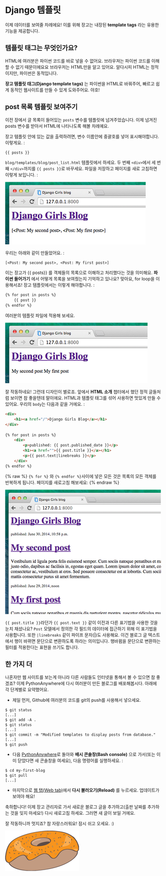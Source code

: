 # Django 템플릿

이제 데이터를 보여줄 차례에요! 이를 위해 장고는 내장된 __template tags__ 라는 유용한 기능을 제공합니다.

## 템플릿 태그는 무엇인가요?

HTML에 여러분은 파이썬 코드를 바로 넣을 수 없어요. 브라우져는 파이썬 코드를 이해할 수 없기 때문이에요요 브라우저는 HTML만을 알고 있어요. 알다시피 HTML는 정적이지만, 파이썬은 동적입니다.

__장고 템플릿 태그(Django template tags)__ 는 파이썬을 HTML로 바꿔주어, 빠르고 쉽게 동적인 웹사이트를 만들 수 있게 도와주어요. 야호!

## post 목록 템플릿 보여주기

이전 장에서 글 목록이 들어있는 `posts` 변수를 템플릿에 넘겨주었습니다. 이제 넘겨진 posts 변수를 받아서 HTML에 나타나도록 해볼 차례예요.

장고 템플릿 안에 있는 값을 출력하려면, 변수 이름안에 중괄호를 넣어 표시해야합니다. 이렇게요. :

```html
{{ posts }}
```

`blog/templates/blog/post_list.html` 템플릿에서 하세요. 두 번째 `<div>`에서 세 번째 `</div>`까지를 `{{ posts }}`로 바꾸세요. 파일을 저장하고 페이지를 새로 고침하면 이렇게 보입니다. :

![그림 13.1][1]

 [1]: images/step1.png

우리는 아래와 같이 만들었어요. :

    [<Post: My second post>, <Post: My first post>]


이는 장고가 {{ posts}} 를 객체들의 목록으로 이해하고 처리했다는 것을 의미해요. **파이썬 들어가기** 에서 어떻게 목록을 보여줬는지 기억하고 있나요? 맞아요, for loop을 이용해서죠! 장고 템플릿에서는 이렇게 해야합니다. :

```html
{% for post in posts %}
    {{ post }}
{% endfor %}
```

여러분의 템플릿 파일에 적용해 보세요.

![그림 13.2][2]

 [2]: images/step2.png

잘 작동하네요! 그런데 디자인이 별로죠. 앞에서 __HTML 소개__ 챕터에서 했던 정적 글들처럼 보이면 참 좋을텐데 말이에요. HTML과 템플릿 태그를 섞어 사용하면 멋있게 만들 수 있어요. 우리의 `body`는 다음과 같을 거에요. :

```html
<div>
    <h1><a href="/">Django Girls Blog</a></h1>
</div>

{% for post in posts %}
    <div>
        <p>published: {{ post.published_date }}</p>
        <h1><a href="">{{ post.title }}</a></h1>
        <p>{{ post.text|linebreaks }}</p>
    </div>
{% endfor %}
```

{% raw %} `{% for %}` 와 `{% endfor %}`사이에 넣은 모든 것은 목록의 모든 객체를 반복하게 됩니다. 페이지를 새로고침 해보세요: {% endraw %}

![그림 13.3][3]

 [3]: images/step3.png

`{{ post.title }}`라던가 `{{ post.text }}` 같이 이전과 다른 표기법을 사용한 것을 눈치 채셨나요? `Post` 모델에서 정의한 각 필드의 데이터에 접근하기 위해 이 표기법을 사용합니다. 또한 `|linebreaks` 같이 파이프 문자(|)도 사용해요. 이건 블로그 글 텍스트에서 행이 바뀌면 문단으로 변환하도록 하라는 의미입니다. 행바뀜을 문단으로 변환하는 필터를 적용한다는 표현을 쓰기도 합니다.

## 한 가지 더

나혼자만 웹 사이트를 보는게 아니라 다른 사람들도 인터넷을 통해서 볼 수 있으면 참 좋겠죠? 이제 PythonAnywhere에 다시 여러분이 만든 블로그를 배포해봅시다. 아래에 각 단계별로 요약했어요.

* 제일 먼저, Github에 여러분의 코드를 git의 push를 사용해서 넣으세요.

```
$ git status
[...]
$ git add -A .
$ git status
[...]
$ git commit -m "Modified templates to display posts from database."
[...]
$ git push
```

* 다음 [PythonAnywhere][4]로 돌아와 **배시 콘솔창(Bash console)** 으로 가서(또는 이미 닫았다면 새 콘솔창을 여세요), 다음 명령어를 실행하세요. :

 [4]: https://www.pythonanywhere.com/consoles/

 ```
 $ cd my-first-blog
 $ git pull
 [...]
 ```

* 마지막으로 [웹 탭(Web tab)][5]에서 **다시 불러오기(Reload)** 를 누르세요. 업데이트가 보여야 해요!

 [5]: https://www.pythonanywhere.com/web_app_setup/

축하합니다! 이제 장고 관리자로 가서 새로운 블로그 글을 추가하고(출판 날짜를 추가하는 것을 잊지 마세요!) 다시 새로고침 하세요. 그러면 새 글이 보일 거에요.

잘 작동하니까 멋지죠? 참 자랑스러워요! 잠시 쉬고 오세요. :)

![그림 13.4][6]

 [6]: images/donut.png
